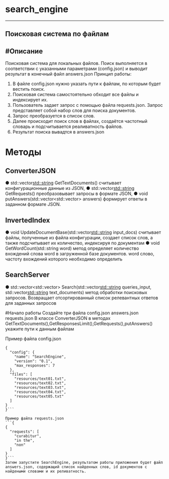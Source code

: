 # search_engine
---
## Поисковая система по файлам
#Описание
---
Поисковая система для локальных файлов. Поиск выполняется в соответствии с указанными параметрами (config.json) и выводит результат в конечный файл answers.json
Принцип работы:
1. В файле config.json нужно указать пути к файлам, по которым будет вестить поиск.
2. Поисковая система самостоятельно обходит все файлы и индексирует их.
3. Пользователь задает запрос с помощью файла requests.json. Запрос представляет собой набор слов для поиска документов.
4. Запрос преобразуется в список слов.
5. Далее происходит поиск слов в файлах, создаётся частотный словарь и подсчитывается реаливатность файлов.
6. Результат поиска вывадтся в answers.json

# Методы
## ConverterJSON
● std::vector<std::string> GetTextDocuments() считывает конфигурационные данные из JSON,
● std::vector<std::string> GetRequests() преобразовывает запросы в формате JSON,
● void putAnswers(std::vector<std::vector<RelativeIndex>> answers) формирует ответы в заданном формате JSON.

## InvertedIndex
● void UpdateDocumentBase(std::vector<std::string> input_docs) считывает файлы, полученные из файла конфигурации, создает список слов, а также подсчитывает их количество, индексируя по документам
● void GetWordCount(std::string word) метод определяет количество вхождений слова word в загруженной базе документов. word слово, частоту вхождений которого необходимо определить

## SearchServer
● std::vector<std::vector<RelativeIndex>> Search(std::vector<std::string> queries_input, std::vector<std::string> text_documents) метод обработки поисковых запросов. Возвращает отсортированный список релевантных ответов для заданных запросов

#Начало работы
Создайте три файла config.json answers.json requests.json
В классе ConverterJSON в методах GetTextDocuments(),GetResponsesLimit(),GetRequests(),putAnswers() укажите пути к данным файлам

Пример файла config.json
```{
{
  "config": {
    "name": "SearchEngine",
    "version": "0.1",
    "max_responses": 7
  },
  "files": [
    "resources/text01.txt",
    "resources/text02.txt",
    "resources/text03.txt",
    "resources/text04.txt",
    "resources/text05.txt"
  ]
}
}```

Пример файла requests.json
```{
{
  "requests": [
    "curabitur",
    "in the",
    "non"
  ]
}
}```
Затем запустите SearchEngine, результатом работы приложения будет файл answers.json, содержащий список найденных слов, id документов с найдеными словами и их реливатность.
